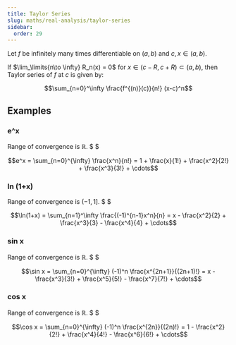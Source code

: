 ```yaml
---
title: Taylor Series
slug: maths/real-analysis/taylor-series
sidebar:
  order: 29
---
```


Let $f$ be infinitely many times differentiable on $(a,b)$ and $c,x \in (a,b)$.

If $\lim_\limits{n\to \infty} R_n(x) = 0$ for $x \in (c-R, c+R) \subset (a,b)$,
then Taylor series of $f$ at $c$ is given by:

```math
\sum_{n=0}^\infty
\frac{f^{(n)}(c)}{n!}
(x-c)^n
```

## Examples

### e^x

Range of convergence is $\mathbb{R}$. $ $

```math
e^x = \sum_{n=0}^{\infty} \frac{x^n}{n!} = 1 + \frac{x}{1!} + \frac{x^2}{2!} + \frac{x^3}{3!} + \cdots
```

### ln (1+x)

Range of convergence is $(-1,1]$. $ $

```math
\ln(1+x) = \sum_{n=1}^\infty \frac{(-1)^{n-1}x^n}{n} = x - \frac{x^2}{2} + \frac{x^3}{3} - \frac{x^4}{4} + \cdots
```

### sin x

Range of convergence is $\mathbb{R}$. $ $

```math
\sin x = \sum_{n=0}^{\infty} (-1)^n \frac{x^{2n+1}}{(2n+1)!} = x - \frac{x^3}{3!} + \frac{x^5}{5!} - \frac{x^7}{7!} + \cdots
```

### cos x

Range of convergence is $\mathbb{R}$. $ $

```math
\cos x = \sum_{n=0}^{\infty} (-1)^n \frac{x^{2n}}{(2n)!} = 1 - \frac{x^2}{2!} + \frac{x^4}{4!} - \frac{x^6}{6!} + \cdots
```
